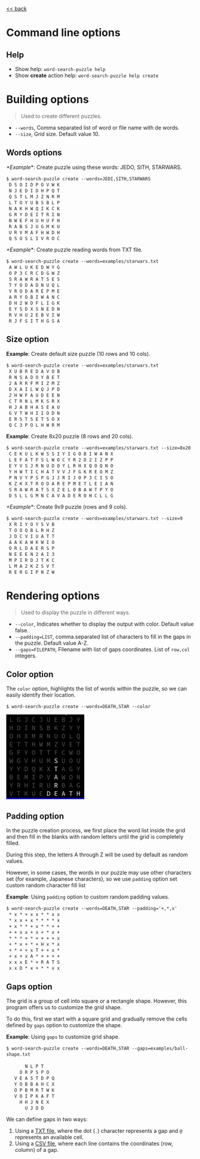[<< back](../README.md)

# Command line options

## Help

* Show help: `word-search-puzzle help`
* Show **create** action help: `word-search-puzzle help create`

# Building options

> Used to create different puzzles.

* `--words`, Comma separated list of word or file name with de words.
* `--size`, Grid size. Default value 10.

## Words options

*+Example**: Create puzzle using these words: JEDO, SITH, STARWARS.
```
$ word-search-puzzle create --words=JEDI,SITH,STARWARS
 D S O I D P O V W K
 N J E D I D H P Q T
 Q S T L M J Z N R M
 L T O Y U B S B L P
 N A K H W Q I K C K
 G R Y D E I T R I N
 N W E F H U H U F H
 R A B S J U G M K U
 U R V M A F H W D H
 Q S O S L I V R O C
```

*+Example**: Create puzzle reading words from TXT file.
```
$ word-search-puzzle create --words=examples/starwars.txt 
 A W L U K E D W Y G
 O P 3 C R C D G W Z
 S R A W R A T S E S
 T Y O D A D N U Q L
 V R O D A R E P M E
 A R Y O B I W A N C
 D H 2 W D F L I G K
 E Y S D X S N E D N
 R V H U 2 E B V I W
 R J F S I T H G S A
```

## Size option

**Example**: Create default size puzzle (10 rows and 10 cols).
```
$ word-search-puzzle create --words=examples/starwars.txt        
 X U B R E D A V O B
 R N S A D O Y B E T
 2 A R R F M I Z M Z
 D X A I L W Q J P D
 2 H W F A U D E E N
 C T R N L M K S R X
 H J A B H A S E A U
 G V T W H I I O D N
 E R S T S E T S O X
 Q C 3 P O L H W R M
```

**Example**: Create 8x20 puzzle (8 rows and 20 cols).
```
$ word-search-puzzle create --words=examples/starwars.txt --size=8x20
 C E K U L K W S S I Y I G O B I W A N X
 L E F A T F S L W O C Y R 2 D 2 I Z P P
 E Y V S J R N U D O Y L R H X Q O Q N O
 Y H W T I C H A T V V J F G K R E O M Z
 P N V Y P S P G J J R I J O P 3 C I S O
 K Z K X T R O D A R E P M E T L E I A N
 S R A W R A T S X Z E L O B A W T P Y O
 D S L L G M N C A V A D E R O H C L L G
```

*+Example**: Create 9x9 puzzle (rows and 9 cols).
```
$ word-search-puzzle create --words=examples/starwars.txt --size=9
 X R I Y O Y S V B
 T O O Q B L R H Z
 J D C V I U A T T
 A A K A W K W I O
 O R L D A E R S P
 N E E E N 2 A I 3
 M P I R D J T K C
 L M A 2 K Z S V T
 R E R G I P N Z W
```
# Rendering options

> Used to display the puzzle in different ways.

* `--color`, Indicates whether to display the output with color. Default value false.
* `--padding=LIST`, comma.separated list of characters to fill in the gaps in the puzzle. Default value A-Z.
* `--gaps=FILEPATH`, Filename with list of gaps coordinates. List of `row,col` integers.

## Color option

The `color` option, highlights the list of words within the puzzle, so we can easily identify their location.

```
$ word-search-puzzle create --words=DEATH,STAR --color
```
![](images/color-option.png)

## Padding option

In the puzzle creation process, we first place the word list inside the grid and then fill in the blanks with random letters until the grid is completely filled.

During this step, the letters A through Z will be used by default as random values.

However, in some cases, the words in our puzzle may use other characters set (for example, Japanese characters), so we use `padding` option set custom random character fill list

**Example**: Using `padding` option to custom random padding values.

```
$ word-search-puzzle create --words=DEATH,STAR --padding='+,*,x' 
 * x * + x x * * x x
 * x x + x * * * * x
 + x * * + x * * + +
 + + x x + x + * x +
 * * * + * + + + + x
 + * x + * + H x * x
 + * + + x T + + x *
 + x + x A * + + + +
 x x x E * + R A T S
 x x D * x + * * x x
```

## Gaps option

The grid is a group of cell into square or a rectangle shape. However, this program offers us to customize the grid shape.

To do this, first we start with a square grid and gradually remove the cells defined by `gaps` option to customize the shape.

**Example**: Using `gaps` to customize grid shape.

```
$ word-search-puzzle create --words=DEATH,STAR --gaps=examples/ball-shape.txt
                    
       N L P T      
     O R P S P O    
   V E A S T D P Q  
   Y O B B A H C X  
   O P B M R T W K  
   V O I P K A F T  
     H H J N E X    
       U J D D  

```

We can define gaps in two ways:
1. Using a [TXT file](../examples/ball-shape.txt), where the dot (`.`) character represents a gap and `@` represents an available cell.
2. Using a [CSV file](../examples/ball-gaps.csv), where each line contains the coordinates (row, column) of a gap.
